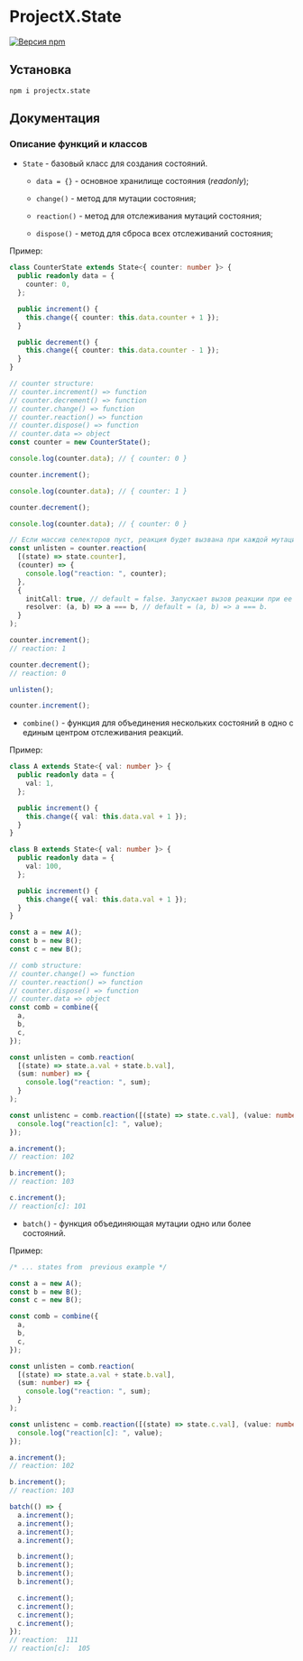 # ProjectX.State

[![ Версия npm ](https://badge.fury.io/js/projectx.state.svg)](https://badge.fury.io/js/projectx.state)

## Установка

```
npm i projectx.state
```

## Документация

### Описание функций и классов

- `State` - базовый класс для создания состояний.

  - `data = {}` - основное хранилище состояния (_readonly_);

  - `change()` - метод для мутации состояния;

  - `reaction()` - метод для отслеживания мутаций состояния;

  - `dispose()` - метод для сброса всех отслеживаний состояния;

Пример:

```ts
class CounterState extends State<{ counter: number }> {
  public readonly data = {
    counter: 0,
  };

  public increment() {
    this.change({ counter: this.data.counter + 1 });
  }

  public decrement() {
    this.change({ counter: this.data.counter - 1 });
  }
}

// counter structure:
// counter.increment() => function
// counter.decrement() => function
// counter.change() => function
// counter.reaction() => function
// counter.dispose() => function
// counter.data => object
const counter = new CounterState();

console.log(counter.data); // { counter: 0 }

counter.increment();

console.log(counter.data); // { counter: 1 }

counter.decrement();

console.log(counter.data); // { counter: 0 }

// Если массив селекторов пуст, реакция будет вызвана при каждой мутации объекта состояния
const unlisten = counter.reaction(
  [(state) => state.counter],
  (counter) => {
    console.log("reaction: ", counter);
  },
  {
    initCall: true, // default = false. Запускает вызов реакции при ее монтировании
    resolver: (a, b) => a === b, // default = (a, b) => a === b.
  }
);

counter.increment();
// reaction: 1

counter.decrement();
// reaction: 0

unlisten();

counter.increment();
```

- `combine()` - функция для объединения нескольких состояний в одно с единым центром отслеживания реакций.

Пример:

```ts
class A extends State<{ val: number }> {
  public readonly data = {
    val: 1,
  };

  public increment() {
    this.change({ val: this.data.val + 1 });
  }
}

class B extends State<{ val: number }> {
  public readonly data = {
    val: 100,
  };

  public increment() {
    this.change({ val: this.data.val + 1 });
  }
}

const a = new A();
const b = new B();
const c = new B();

// comb structure:
// counter.change() => function
// counter.reaction() => function
// counter.dispose() => function
// counter.data => object
const comb = combine({
  a,
  b,
  c,
});

const unlisten = comb.reaction(
  [(state) => state.a.val + state.b.val],
  (sum: number) => {
    console.log("reaction: ", sum);
  }
);

const unlistenc = comb.reaction([(state) => state.c.val], (value: number) => {
  console.log("reaction[c]: ", value);
});

a.increment();
// reaction: 102

b.increment();
// reaction: 103

c.increment();
// reaction[c]: 101
```

- `batch()` - функция объединяющая мутации одно или более состояний.

Пример:

```ts
/* ... states from  previous example */

const a = new A();
const b = new B();
const c = new B();

const comb = combine({
  a,
  b,
  c,
});

const unlisten = comb.reaction(
  [(state) => state.a.val + state.b.val],
  (sum: number) => {
    console.log("reaction: ", sum);
  }
);

const unlistenc = comb.reaction([(state) => state.c.val], (value: number) => {
  console.log("reaction[c]: ", value);
});

a.increment();
// reaction: 102

b.increment();
// reaction: 103

batch(() => {
  a.increment();
  a.increment();
  a.increment();
  a.increment();

  b.increment();
  b.increment();
  b.increment();
  b.increment();

  c.increment();
  c.increment();
  c.increment();
  c.increment();
});
// reaction:  111
// reaction[c]:  105
```
